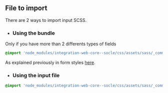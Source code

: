 ## File to import

There are 2 ways to import input SCSS.

* ### Using the bundle

Only if you have more than 2 differents types of fields

```scss
@import 'node_modules/integration-web-core--socle/css/assets/sass/_common/10-bundles/form.bundle';
```

As explained previously in form styles [here](/Components/form/scss/). 

* ### Using the input file

```scss
@import 'node_modules/integration-web-core--socle/css/assets/sass/_common/06-molecules/input.atoms';
```
